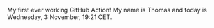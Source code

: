 My first ever working GitHub Action!
My name is Thomas and today is Wednesday, 3 November, 19:21 CET. 
